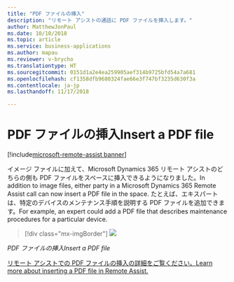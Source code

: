 ```yaml
---
title: "PDF ファイルの挿入"
description: "リモート アシストの通話に PDF ファイルを挿入します。"
author: MatthewJonPaul
ms.date: 10/10/2018
ms.topic: article
ms.service: business-applications
ms.author: mapau
ms.reviewer: v-brycho
ms.translationtype: HT
ms.sourcegitcommit: 0151d1a2e4ea259905aef314b9725bfd54a7a681
ms.openlocfilehash: cf1358dfb9680324fae66e3f747bf3235d630f3a
ms.contentlocale: ja-jp
ms.lasthandoff: 11/17/2018

---
```


# <a name="insert-a-pdf-file"></a><span data-ttu-id="28f70-103">PDF ファイルの挿入</span><span class="sxs-lookup"><span data-stu-id="28f70-103">Insert a PDF file</span></span>

[!include[microsoft-remote-assist banner](../includes/microsoft-remote-assist.md)]

<span data-ttu-id="28f70-104">イメージ ファイルに加えて、Microsoft Dynamics 365 リモート アシストのどちらの側も PDF ファイルをスペースに挿入できるようになりました。</span><span class="sxs-lookup"><span data-stu-id="28f70-104">In addition to image files, either party in a Microsoft Dynamics 365 Remote Assist call can now insert a PDF file in the space.</span></span> <span data-ttu-id="28f70-105">たとえば、エキスパートは、特定のデバイスのメンテナンス手順を説明する PDF ファイルを追加できます。</span><span class="sxs-lookup"><span data-stu-id="28f70-105">For example, an expert could add a PDF file that describes maintenance procedures for a particular device.</span></span>

> [!div class="mx-imgBorder"]
> ![](media/5efd9fb3b595f9f4e3aa1725568206ef.jpg)

<span data-ttu-id="28f70-106">*PDF ファイルの挿入*</span><span class="sxs-lookup"><span data-stu-id="28f70-106">*Insert a PDF file*</span></span>


[<span data-ttu-id="28f70-107">リモート アシストでの PDF ファイルの挿入の詳細をご覧ください。</span><span class="sxs-lookup"><span data-stu-id="28f70-107">Learn more about inserting a PDF file in Remote Assist.</span></span>](https://docs.microsoft.com/dynamics365/mixed-reality/remote-assist/user-guide)


